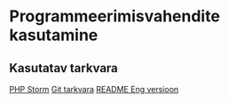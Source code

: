 # Programmeerimisvahendite kasutamine
## Kasutatav tarkvara

[PHP Storm](https://www.jetbrains.com/phpstorm/specials/phpstorm/phpstorm.html?gclid=EAIaIQobChMIj4OhrtLx3gIVDYuyCh20LQU8EAAYASAAEgKPKvD_BwE&gclsrc=aw.ds)
[Git tarkvara](https://git-scm.com/downloads)
[README Eng versioon](https://github.com/TanelIsmael/vs18_t/blob/master/README.en.md)